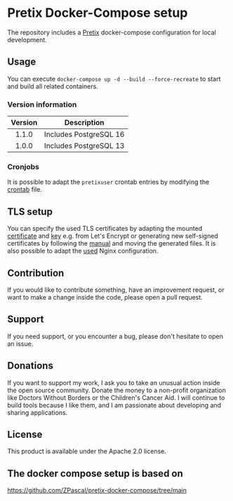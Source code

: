 # Pretix Docker-Compose setup
The repository includes a [Pretix](https://pretix.eu/about/de/) docker-compose configuration for local development.

## Usage

You can execute `docker-compose up -d --build --force-recreate` to start and build all related containers.

### Version information

| **Version** |    **Description**     |
|:-----------:|:----------------------:|
|    1.1.0    | Includes PostgreSQL 16 |
|    1.0.0    | Includes PostgreSQL 13 |

### Cronjobs

It is possible to adapt the `pretixuser` crontab entries by modifying the [crontab](docker/pretix/crontab.bak) file.

## TLS setup

You can specify the used TLS certificates by adapting the mounted [certificate](docker/pretix/files/config/ssl/domain.crt) and [key](docker/pretix/files/config/ssl/domain.key) e.g. from Let's Encrypt or generating new self-signed certificates by following the [manual](scripts/EXAMPLE-CERT-CREATION.md) and moving the generated files. It is also possible to adapt the [used](docker/pretix/nginx/nginx.conf) Nginx configuration. 

## Contribution
If you would like to contribute something, have an improvement request, or want to make a change inside the code, please open a pull request.

## Support
If you need support, or you encounter a bug, please don't hesitate to open an issue.

## Donations
If you want to support my work, I ask you to take an unusual action inside the open source community. Donate the money to a non-profit organization like Doctors Without Borders or the Children's Cancer Aid. I will continue to build tools because I like them, and I am passionate about developing and sharing applications.

## License
This product is available under the Apache 2.0 license.

## The docker compose setup is based on
https://github.com/ZPascal/pretix-docker-compose/tree/main
